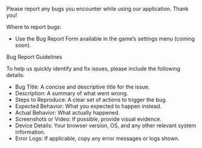 Please report any bugs you encounter while using our application. Thank you!

Where to report bugs:
- Use the Bug Report Form available in the game’s settings menu (coming soon).

Bug Report Guidelines

To help us quickly identify and fix issues, please include the following details:

- Bug Title: A concise and descriptive title for the issue.
- Description: A summary of what went wrong.
- Steps to Reproduce: A clear set of actions to trigger the bug.
- Expected Behavior: What you expected to happen instead.
- Actual Behavior: What actually happened.
- Screenshots or Video: If possible, provide visual evidence.
- Device Details: Your browser version, OS, and any other relevant system information.
- Error Logs: If applicable, copy any error messages or logs shown.